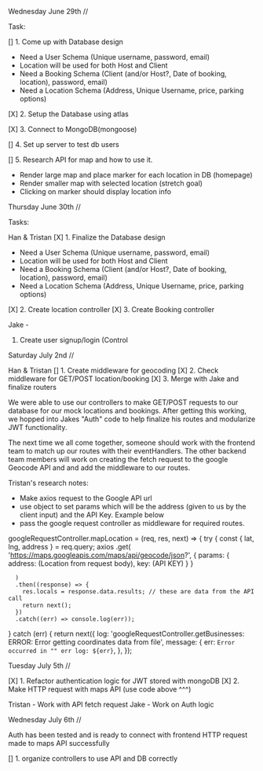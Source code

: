 Wednesday June 29th //

Task:

[] 1. Come up with Database design

- Need a User Schema (Unique username, password, email)
- Location will be used for both Host and Client
- Need a Booking Schema (Client (and/or Host?, Date of booking, location), password, email)
- Need a Location Schema (Address, Unique Username, price, parking options)

[X] 2. Setup the Database using atlas

[X] 3. Connect to MongoDB(mongoose)

[] 4. Set up server to test db users

[] 5. Research API for map and how to use it.

- Render large map and place marker for each location in DB (homepage)
- Render smaller map with selected location (stretch goal)
- Clicking on marker should display location info

Thursday June 30th //

Tasks:

Han & Tristan
[X] 1. Finalize the Database design

- Need a User Schema (Unique username, password, email)
- Location will be used for both Host and Client
- Need a Booking Schema (Client (and/or Host?, Date of booking, location), password, email)
- Need a Location Schema (Address, Unique Username, price, parking options)

[X] 2. Create location controller
[X] 3. Create Booking controller

Jake -

1.  Create user signup/login (Control

Saturday July 2nd //

Han & Tristan
[] 1. Create middleware for geocoding
[X] 2. Check middleware for GET/POST location/booking
[X] 3. Merge with Jake and finalize routers

We were able to use our controllers to make GET/POST requests to our database for our mock locations and bookings. After getting this working, we hopped into Jakes "Auth" code to help finalize his routes and modularize JWT functionality.

The next time we all come together, someone should work with the frontend team to match up our routes with their eventHandlers. The other backend team members will work on creating the fetch request to the google Geocode API and and add the middleware to our routes.

Tristan's research notes:

- Make axios request to the Google API url
- use object to set params which will be the address (given to us by the client input) and the API Key. Example below
- pass the google request controller as middleware for required routes.

googleRequestController.mapLocation = (req, res, next) => {
try {
const { lat, lng, address } = req.query;
axios
.get(
'https://maps.googleapis.com/maps/api/geocode/json?',
{
params: {
address: (Location from request body),
key: (API KEY)
}
}

      )
      .then((response) => {
        res.locals = response.data.results; // these are data from the API call
        return next();
      })
      .catch((err) => console.log(err));

} catch (err) {
return next({
log: 'googleRequestController.getBusinesses: ERROR: Error getting coordinates data from file',
message: {
err: `Error occurred in "" err log: ${err}`,
},
});

Tuesday July 5th //

[X] 1. Refactor authentication logic for JWT stored with mongoDB
[X] 2. Make HTTP request with maps API (use code above ^^^)

Tristan - Work with API fetch request
Jake - Work on Auth logic

Wednesday July 6th //

Auth has been tested and is ready to connect with frontend
HTTP request made to maps API successfully

[] 1. organize controllers to use API and DB correctly
